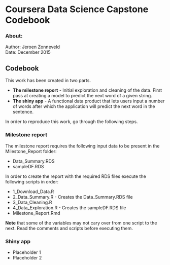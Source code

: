 # Coursera Data Science Capstone Codebook

### About:
Author: Jeroen Zonneveld  
Date: December 2015

## Codebook
This work has been created in two parts.

* **The milestone report** - Initial exploration and cleaning of the data. First pass at creating a model to predict the next word of a given string.
* **The shiny app** - A functional data product that lets users input a number of words after which the application will predict the next word in the sentence.
   
In order to reproduce this work, go through the following steps.

### Milestone report
The milestone report requires the following input data to be present in the Milestone_Report folder:
* Data_Summary.RDS
* sampleDF.RDS

In order to create the report with the required RDS files execute the following scripts in order:
* 1_Download_Data.R
* 2_Data_Summary.R - Creates the Data_Summary.RDS file
* 3_Data_Cleaning.R
* 4_Data_Exploration.R - Creates the sampleDF.RDS file
* Milestone_Report.Rmd

**Note** that some of the variables may not cary over from one script to the next. Read the comments and scripts before executing them. 


### Shiny app

* Placeholder 1
* Placeholder 2
